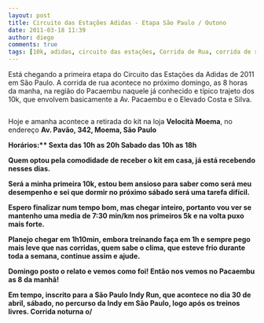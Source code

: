 ```yaml
---
layout: post
title: Circuito das Estações Adidas - Etapa São Paulo / Outono
date: 2011-03-18 11:39
author: diego
comments: true
tags: [10k, adidas, circuito das estações, Corrida de Rua, corrida de rua]
---
```

Está chegando a primeira etapa do Circuito das Estações da Adidas de 2011 em São Paulo. A corrida de rua acontece no próximo domingo, as 8 horas da manha, na região do Pacaembu naquele já conhecido e típico trajeto dos 10k, que envolvem basicamente a Av. Pacaembu e o Elevado Costa e Silva.



<div class="moldura"><a class="lightbox" href="http://www.diegoronan.com.br/diegoronan/wp-content/uploads/2011/03/mapaEstacoesSP.jpg"><img src="http://www.diegoronan.com.br/diegoronan/wp-content/uploads/2011/03/mapaEstacoesSP.jpg" alt=""  class="imgTitulo" /></a></div>

Hoje e amanha acontece a retirada do kit na loja <strong>Velocità Moema</strong>, no endereço <strong>Av. Pavão, 342, Moema, São Paulo</strong>

<strong>Horários:**
Sexta das 10h as 20h
Sabado das 10h as 18h

Quem optou pela comodidade de receber o kit em casa, já está recebendo nesses dias.

Será a minha primeira 10k, estou bem ansioso para saber como será meu desempenho e sei que dormir no próximo sábado será uma tarefa difícil.

Espero finalizar num tempo bom, mas chegar inteiro, portanto vou ver se mantenho uma media de 7:30 min/km nos primeiros 5k e na volta puxo mais forte.

Planejo chegar em 1h10min, embora treinando faça em 1h e sempre pego mais leve que nas corridas, quem sabe o clima, que esteve frio durante toda a semana, continue assim e ajude.

Domingo posto o relato e vemos como foi! Então nos vemos no Pacaembu as 8 da manhã!

Em tempo, inscrito para a São Paulo Indy Run, que acontece no dia 30 de abril, sábado, no percurso da Indy em São Paulo, logo após os treinos livres. Corrida noturna o/
